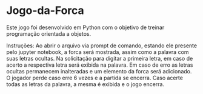 # Jogo-da-Forca
Este jogo foi desenvolvido em Python com o objetivo de treinar programação orientada
a objetos.

Instruções:
Ao abrir o arquivo via prompt de comando, estando ele presente pelo jupyter notebook, 
a forca será mostrada, assim como a palavra com suas letras ocultas. Na solicitação para digitar
a primeira letra, em caso de acerto a respectiva letra será exibida na palavra. Em caso de erro
as letras ocultas permanecem inalteradas e um elemento da forca será adicionado. 
O jogador perde caso erre 6 vezes e a partida se encerra. Caso acerte todas as letras da palavra,
a mesma é exibida e o jogo encerra.